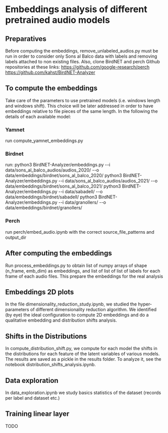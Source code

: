 # Embeddings analysis of different pretrained audio models

## Preparatives

Before computing the embeddings, remove_unlabeled_audios.py must be run in order
to consider only Sons al Balco data with labels and removing labels attached to
non existing files. Also, clone BirdNET and perch Github repositories at these links:
https://github.com/google-research/perch
https://github.com/kahst/BirdNET-Analyzer


## To compute the embeddings

Take care of the parameters to use pretrained models (i.e. windows length and
windows shift). This choice will be later addressed in order to have embeddings
relative to file pieces of the same length. In the following the details of each
available model:

### Yamnet

run compute_yamnet_embeddings.py

### Birdnet

run:
python3 BirdNET-Analyzer/embeddings.py --i data/sons_al_balco_audios/audios_2020/ --o data/embeddings/birdnet/sons_al_balco_2020/
python3 BirdNET-Analyzer/embeddings.py --i data/sons_al_balco_audios/audios_2021/ --o data/embeddings/birdnet/sons_al_balco_2021/
python3 BirdNET-Analyzer/embeddings.py --i data/sabadell/ --o data/embeddings/birdnet/sabadell/
python3 BirdNET-Analyzer/embeddings.py --i data/granollers/ --o data/embeddings/birdnet/granollers/

### Perch

run perch/embed_audio.ipynb with the correct source_file_patterns and output_dir

## After computing the embeddings

Run process_embeddings.py to obtain list of numpy arrays of shape (n_frame, emb_dim) as embeddings, and list of list of list of labels for each frame of each audio files. This prepare the embeddings for the real analysis

## Embeddings 2D plots

In the file dimensionality_reduction_study.ipynb, we studied the hyper-parameters of different dimensionality reduction algorithm. We identified (by eye) the ideal configuration to compute 2D embeddings and do a qualitative embedding and distribution shifts analysis.

## Shifts in the Distributions

In compute_distribution_shift.py, we compute for each model the shifts in the distributions for each feature of the latent variables of various models. The results are saved as a pickle in the results folder. To analyze it, see the notebook distribution_shifts_analysis.ipynb.

## Data exploration

In data_exploration.ipynb we study basics statistics of the dataset (records per label and dataset etc.)

## Training linear layer

TODO